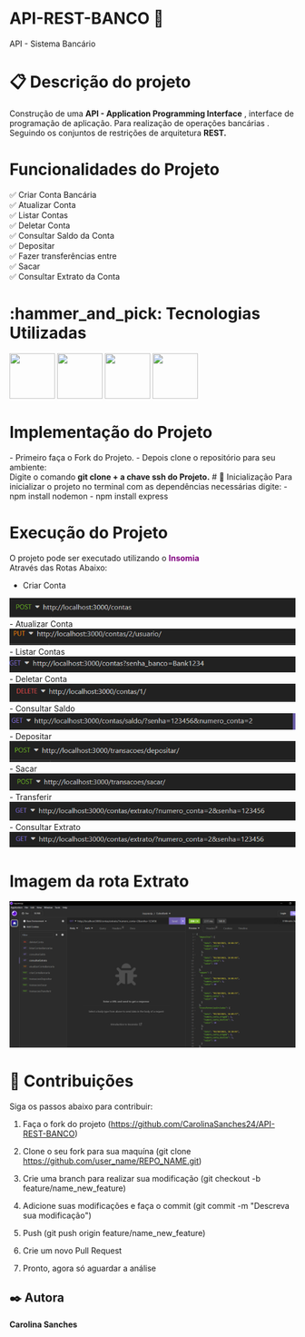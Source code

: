 # API-REST-BANCO 🏦 
API - Sistema Bancário
# 📋 Descrição do projeto 
Construção de uma  <strong>API - Application Programming Interface</strong> ,  interface de programação de aplicação.
Para realização de operações bancárias . Seguindo os conjuntos de restrições de arquitetura <strong>REST.</strong>
# Funcionalidades do Projeto 
✅ Criar Conta Bancária<br>
✅ Atualizar Conta <br>
✅ Listar Contas <br>
✅ Deletar Conta<br>
✅ Consultar Saldo da Conta<br>
✅ Depositar<br>
✅ Fazer transferências entre <br>
✅ Sacar<br>
✅ Consultar Extrato da Conta <br>
<h1>:hammer_and_pick: Tecnologias Utilizadas</h1>
<div style="display:inline">
<img src="https://user-images.githubusercontent.com/25181517/183568594-85e280a7-0d7e-4d1a-9028-c8c2209e073c.png " width="80px" height="80px">
<img src = "https://user-images.githubusercontent.com/25181517/192107858-fe19f043-c502-4009-8c47-476fc89718ad.png" width="80px" height="80px">
<img src = "https://user-images.githubusercontent.com/25181517/192107854-765620d7-f909-4953-a6da-36e1ef69eea6.png"  width="80px" height="80px">
<img src = "https://user-images.githubusercontent.com/25181517/192108891-d86b6220-e232-423a-bf5f-90903e6887c3.png"  width="80px" height="80px">
</div>
<h1>Implementação do Projeto</h1>
- Primeiro faça o Fork do Projeto.
- Depois clone o repositório para seu ambiente:<br>
  Digite o comando <strong>git clone + a chave ssh do Projeto.</strong>
# 🚀 Inicialização 
Para inicializar o projeto no terminal com as dependências necessárias digite:
- npm install nodemon
- npm install express

# Execução do Projeto 

  O projeto pode ser executado utilizando o <strong style ="color:purple">Insomia</strong>
  <br> Através das Rotas Abaixo:
  - Criar Conta 
  <img src = "./src/img/rotaCriarConta.png">
  - Atualizar Conta
  <img src="./src/img/rotaAtualizarConta.png">
  - Listar Contas
  <img src="./src/img/rotaListarContas.png">
  - Deletar Conta
  <img src= "./src/img/rotaDeletarConta.png">
  - Consultar Saldo
  <img src="./src/img/rotaconsultarsaldo.png">
  - Depositar
    <img src="./src/img/rotaDepositar.png">
  - Sacar
    <img src="./src/img/rotaSacar.png">
  - Transferir
    <img src="./src/img/rotaTransferir.png">
  - Consultar Extrato
    <img src = "./src/img/rotaExtrato.png">

# Imagem da rota Extrato
<img src="./src/img/api.png">
<h1> 🤝 Contribuições</h1>
 Siga os passos abaixo para contribuir:

1. Faça o fork do projeto (https://github.com/CarolinaSanches24/API-REST-BANCO)

2. Clone o seu fork para sua maquína (git clone https://github.com/user_name/REPO_NAME.git)

3. Crie uma branch para realizar sua modificação (git checkout -b feature/name_new_feature)

4. Adicione suas modificações e faça o commit (git commit -m "Descreva sua modificação")

5. Push (git push origin feature/name_new_feature)

6. Crie um novo Pull Request

7. Pronto, agora só aguardar a análise
<h2>✒️ Autora</h2>
<strong>Carolina Sanches</strong>
